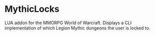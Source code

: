 # MythicLocks
LUA addon for the MMORPG World of Warcraft. Displays a CLI implementation of which Legion Mythic dungeons the user is locked to. 
